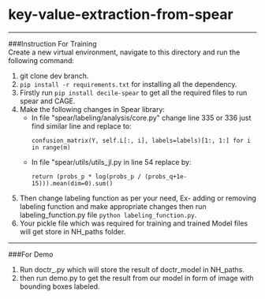 # key-value-extraction-from-spear
---------------------------------------------------------------------------------------------------------------------------------------------------------------
###Instruction For Training<br>
Create a new virtual environment, navigate to this directory and run the following command:
1.  git clone dev branch.<br>
2.  ```pip install -r requirements.txt``` for installing all the dependency.
2.  Firstly run ```pip install decile-spear``` to get all the required files to run spear and CAGE.<br>
3.  Make the following changes in Spear library:
    * In file "spear/labeling/analysis/core.py" change line 335 or 336 just find similar line and replace to:
        ```
        confusion_matrix(Y, self.L[:, i], labels=labels)[1:, 1:] for i in range(m)
        ```
    * In file "spear/utils/utils_jl.py in line 54 replace by:    
         ```
         return (probs_p * log(probs_p / (probs_q+1e-15))).mean(dim=0).sum()
         ```
4. Then change labeling function as per your need, Ex- adding or removing labeling function and make appropriate changes then run labeling_function.py file ```python labeling_function.py```.<br>
5. Your pickle file which was required for training and trained Model files will get store in NH_paths folder.<br>
---------------------------------------------------------------------------------------------------------------------------------------------------------------
###For Demo

1. Run doctr_.py which will store the result of doctr_model in NH_paths.<br>
2. then run demo.py to get the result from our model in form of image with bounding boxes labeled.<br>
